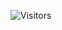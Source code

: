 ![Visitors](https://api.visitorbadge.io/api/visitors?path=https%3A%2F%2Fgithub.com%2Fsametbaglar%2Fngrok-rdp&labelColor=%2337d67a&countColor=%23f47373&style=plastic&labelStyle=upper)
